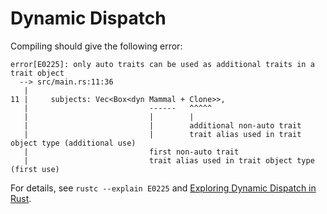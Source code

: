 Dynamic Dispatch
================

Compiling should give the following error:

    error[E0225]: only auto traits can be used as additional traits in a trait object
      --> src/main.rs:11:36
       |
    11 |     subjects: Vec<Box<dyn Mammal + Clone>>,
       |                           ------   ^^^^^
       |                           |        |
       |                           |        additional non-auto trait
       |                           |        trait alias used in trait object type (additional use)
       |                           first non-auto trait
       |                           trait alias used in trait object type (first use)

For details, see `rustc --explain E0225` and [Exploring Dynamic Dispatch in
Rust](https://alschwalm.com/blog/static/2017/03/07/exploring-dynamic-dispatch-in-rust/).
